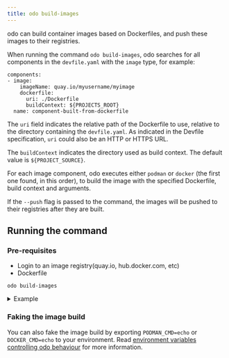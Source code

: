 ```yaml
---
title: odo build-images
---
```


odo can build container images based on Dockerfiles, and push these images to their registries.

When running the command `odo build-images`, odo searches for all components in the `devfile.yaml` with the `image` type, for example:

```
components:
- image:
    imageName: quay.io/myusername/myimage
    dockerfile:
      uri: ./Dockerfile
      buildContext: ${PROJECTS_ROOT}
  name: component-built-from-dockerfile
```

The `uri` field indicates the relative path of the Dockerfile to use, relative to the directory containing the `devfile.yaml`. 
As indicated in the Devfile specification, `uri` could also be an HTTP or HTTPS URL.

The `buildContext` indicates the directory used as build context. The default value is `${PROJECT_SOURCE}`.

For each image component, odo executes either `podman` or `docker` (the first one found, in this order), to build the image with the specified Dockerfile, build context and arguments.

If the `--push` flag is passed to the command, the images will be pushed to their registries after they are built.

## Running the command
### Pre-requisites
* Login to an image registry(quay.io, hub.docker.com, etc)
* Dockerfile

```shell
odo build-images
```
<details>
<summary>Example</summary>

```shell
$ odo build-images

↪ Building & Pushing Container: quay.io/user/myimage
 •  Building image locally  ...
STEP 1/7: FROM quay.io/phmartin/node:17
STEP 2/7: WORKDIR /usr/src/app
--> Using cache b18c8d9f4c739a91e5430f235b7beaac913250bec8bfcae531a8e93c750cea87
--> b18c8d9f4c7
STEP 3/7: COPY package*.json ./
--> Using cache cd151181cd9b2c69fc938eb89f3f71d0327d27ffba53c54247a105733cb36217
--> cd151181cd9
STEP 4/7: RUN npm install
--> Using cache 72b79a4f76ab0f9665653a974f5c667b1cb964c89c58e71aa4817b1055b1c473
--> 72b79a4f76a
STEP 5/7: COPY . .
--> 84f475ad011
STEP 6/7: EXPOSE 8080
--> 12af8468cd0
STEP 7/7: CMD [ "node", "server.js" ]
COMMIT quay.io/user/myimage
--> 58c0731e9a1
Successfully tagged quay.io/user/myimage:latest
58c0731e9a110e8dbb2dbe4bdb55a15bdbbce1b78e121d350e23de79f33c3dde
 ✓  Building image locally [2s]
```
</details>


### Faking the image build
You can also fake the image build by exporting `PODMAN_CMD=echo` or `DOCKER_CMD=echo` to your environment. Read [environment variables controlling odo behaviour](../overview/configure.md#environment-variables-controlling-odo-behavior) for more information.